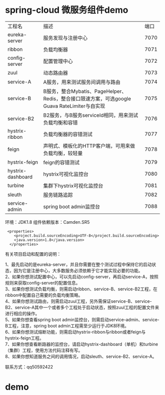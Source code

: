 spring-cloud 微服务组件demo
===

<table>
<tbody><tr>
<td>工程名</td>  <td>描述</td>  <td>端口</td>
</tr>
<tr>
<td>eureka-server</td>  <td>服务发现与注册中心</td>  <td>7070</td>
</tr>
<tr>
<td>ribbon</td>  <td>负载均衡器</td>  <td>7071</td>
</tr>
<tr>
<td>config-server</td>  <td>配置管理中心</td>  <td>7072</td>
</tr>
<tr>
<td>zuul</td>  <td>动态路由器</td>  <td>7073</td>
</tr>
<tr>
<td>service-A</td>  <td>A服务，用来测试服务间调用与路由</td>  <td>7074</td>
</tr>
<tr>
<td>service-B</td>  <td>B服务，整合Mybatis、PageHelper、Redis，整合接口限速方案，可选google Guava RateLimiter与自实现</td>  <td>7075</td>
</tr>
<tr>
<td>service-B2</td>  <td>B2服务，与B服务serviceId相同，用来测试负载均衡和容错</td>  <td>7076</td>
</tr>
<tr>
<td>hystrix-ribbon</td>  <td>负载均衡器的容错测试</td>  <td>7077</td>
</tr>
<tr>
<td>feign</td>  <td>声明式、模板化的HTTP客户端，可用来做负载均衡，较轻量</td>  <td>7078</td>
</tr>
<tr>
<td>hystrix-feign</td>  <td>feign的容错测试</td>  <td>7079</td>
</tr>
<tr>
<td>hystrix-dashboard</td>  <td>hystrix可视化监控台</td>  <td>7080</td>
</tr>
<tr>
<td>turbine</td>  <td>集群下hystrix可视化监控台</td>  <td>7081</td>
</tr>
<tr>
<td>sleuth</td>  <td>服务链路追踪</td>  <td>7082</td>
</tr>
<tr>
<td>service-admin</td>  <td>spring boot admin监控台</td>  <td>7088</td>
</tr>
</tbody></table>

环境：JDK1.8
组件依赖版本：Camden.SR5

```
 <properties>
    <project.build.sourceEncoding>UTF-8</project.build.sourceEncoding>
    <java.version>1.8</java.version>
  </properties>
```

有关项目启动和配置的说明：

1、最先启动的是eureka-server，并且你需要在整个测试过程中保持它的启动状态，因为它是注册中心，大多数服务必须依赖于它才能实现必要的功能。 <br>
2、如果你想测试配置中心，可以先启动config-server，再启动service-A，按照规则来获取config-server的配置信息。 <br>
3、如果你想测试负载均衡，则需启动ribbon、service-B、service-B2工程，在ribbon中配置自己需要的负载均衡策略。 <br>
4、如果你想测试路由，则需启动zuul工程，另外需保证service-B、service-B2、service-A其中一个或者多个工程处于启动状态，按照zuul工程的配置文件来进行相应的操作。 <br>
5、如果你想查看spring boot admin监控台，则需启动service-admin、service-B工程，注意，spring boot admin工程需至少运行于JDK8环境。 <br>
6、如果你想测试熔断功能，则需启动hystrix-ribbon与ribbon或者feign与hystrix-feign工程。 <br>
7、如果你想查看断路器的监控台，请启动hystrix-dashboard（单机）和turbine（集群）工程，使用方法代码注释有写。 <br>
8、如果你想知道服务之间的调用情况，启动sleuth、service-B2、service-A。 <br>

联系方式：qq50592422
# demo
